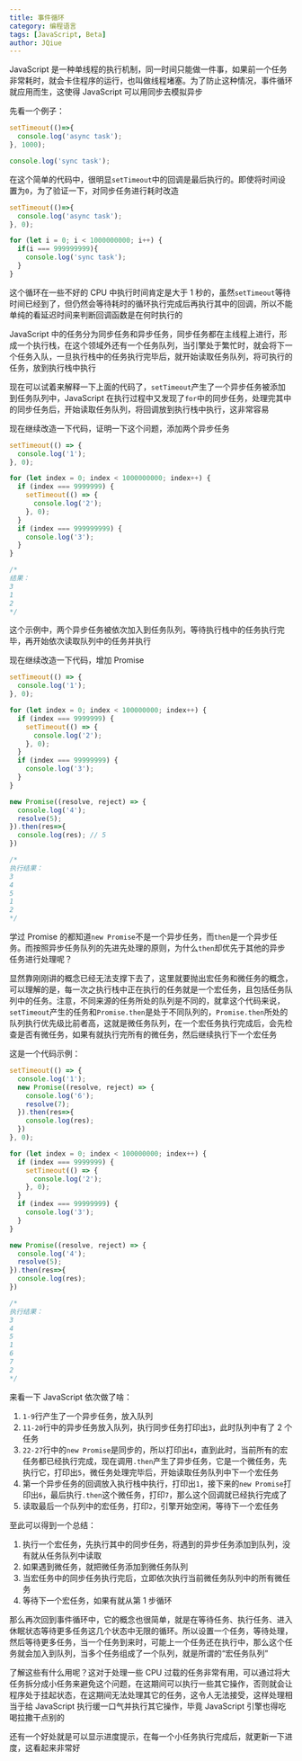 ```yaml
---
title: 事件循环
category: 编程语言
tags: [JavaScript, Beta]
author: JQiue
---
```


JavaScript 是一种单线程的执行机制，同一时间只能做一件事，如果前一个任务非常耗时，就会卡住程序的运行，也叫做线程堵塞。为了防止这种情况，事件循环就应用而生，这使得 JavaScript 可以用同步去模拟异步

先看一个例子：

```js
setTimeout(()=>{
  console.log('async task');
}, 1000);

console.log('sync task');
```

在这个简单的代码中，很明显`setTimeout`中的回调是最后执行的。即使将时间设置为`0`，为了验证一下，对同步任务进行耗时改造

```js
setTimeout(()=>{
  console.log('async task');
}, 0);

for (let i = 0; i < 1000000000; i++) {
  if(i === 999999999){
    console.log('sync task');
  }
}
```

这个循环在一些不好的 CPU 中执行时间肯定是大于 1 秒的，虽然`setTimeout`等待时间已经到了，但仍然会等待耗时的循环执行完成后再执行其中的回调，所以不能单纯的看延迟时间来判断回调函数是在何时执行的

JavaScript 中的任务分为同步任务和异步任务，同步任务都在主线程上进行，形成一个执行栈，在这个领域外还有一个任务队列，当引擎处于繁忙时，就会将下一个任务入队，一旦执行栈中的任务执行完毕后，就开始读取任务队列，将可执行的任务，放到执行栈中执行

现在可以试着来解释一下上面的代码了，`setTimeout`产生了一个异步任务被添加到任务队列中，JavaScript 在执行过程中又发现了`for`中的同步任务，处理完其中的同步任务后，开始读取任务队列，将回调放到执行栈中执行，这非常容易

现在继续改造一下代码，证明一下这个问题，添加两个异步任务

```js
setTimeout(() => {
  console.log('1');
}, 0);

for (let index = 0; index < 1000000000; index++) {
  if (index === 9999999) {
    setTimeout(() => {
      console.log('2');
    }, 0);
  }
  if (index === 999999999) {
    console.log('3');
  }
}

/*
结果：
3
1
2
*/
```

这个示例中，两个异步任务被依次加入到任务队列，等待执行栈中的任务执行完毕，再开始依次读取队列中的任务并执行

现在继续改造一下代码，增加 Promise

```js
setTimeout(() => {
  console.log('1');
}, 0);

for (let index = 0; index < 100000000; index++) {
  if (index === 9999999) {
    setTimeout(() => {
      console.log('2');
    }, 0);
  }
  if (index === 99999999) {
    console.log('3');
  }
}

new Promise((resolve, reject) => {
  console.log('4');
  resolve(5);
}).then(res=>{
  console.log(res); // 5
})

/* 
执行结果：
3
4
5
1
2
*/
```

学过 Promise 的都知道`new Promise`不是一个异步任务，而`then`是一个异步任务。而按照异步任务队列的先进先处理的原则，为什么`then`却优先于其他的异步任务进行处理呢？

显然靠刚刚讲的概念已经无法支撑下去了，这里就要抛出宏任务和微任务的概念，可以理解的是，每一次之执行栈中正在执行的任务就是一个宏任务，且包括任务队列中的任务。注意，不同来源的任务所处的队列是不同的，就拿这个代码来说，`setTimeout`产生的任务和`Promise.then`是处于不同队列的，`Promise.then`所处的队列执行优先级比前者高，这就是微任务队列，在一个宏任务执行完成后，会先检查是否有微任务，如果有就执行完所有的微任务，然后继续执行下一个宏任务

这是一个代码示例：

```js
setTimeout(() => {
  console.log('1');
  new Promise((resolve, reject) => {
    console.log('6');
    resolve(7);
  }).then(res=>{
    console.log(res);
  })
}, 0);

for (let index = 0; index < 100000000; index++) {
  if (index === 9999999) {
    setTimeout(() => {
      console.log('2');
    }, 0);
  }
  if (index === 99999999) {
    console.log('3');
  }
}

new Promise((resolve, reject) => {
  console.log('4');
  resolve(5);
}).then(res=>{
  console.log(res);
})

/*
执行结果：
3
4
5
1
6
7
2
*/
```

来看一下 JavaScript 依次做了啥：

1. `1-9`行产生了一个异步任务，放入队列
2. `11-20`行中的异步任务放入队列，执行同步任务打印出`3`，此时队列中有了 2 个任务
3. `22-27`行中的`new Promise`是同步的，所以打印出`4`，直到此时，当前所有的宏任务都已经执行完成，现在调用`.then`产生了异步任务，它是一个微任务，先执行它，打印出`5`，微任务处理完毕后，开始读取任务队列中下一个宏任务
4. 第一个异步任务的回调放入执行栈中执行，打印出`1`，接下来的`new Promise`打印出`6`，最后执行`.then`这个微任务，打印`7`，那么这个回调就已经执行完成了
5. 读取最后一个队列中的宏任务，打印`2`，引擎开始空闲，等待下一个宏任务

至此可以得到一个总结：

1. 执行一个宏任务，先执行其中的同步任务，将遇到的异步任务添加到队列，没有就从任务队列中读取
2. 如果遇到微任务，就把微任务添加到微任务队列
3. 当宏任务中的同步任务执行完后，立即依次执行当前微任务队列中的所有微任务
4. 等待下一个宏任务，如果有就从第 1 步循环

那么再次回到事件循环中，它的概念也很简单，就是在等待任务、执行任务、进入休眠状态等待更多任务这几个状态中无限的循环。所以设置一个任务，等待处理，然后等待更多任务，当一个任务到来时，可能上一个任务还在执行中，那么这个任务就会加入到队列，当多个任务组成了一个队列，就是所谓的“宏任务队列”

了解这些有什么用呢？这对于处理一些 CPU 过载的任务非常有用，可以通过将大任务拆分成小任务来避免这个问题，在这期间可以执行一些其它操作，否则就会让程序处于挂起状态，在这期间无法处理其它的任务，这令人无法接受，这样处理相当于给 JavaScript 执行缓一口气并执行其它操作，毕竟 JavaScript 引擎也得吃喝拉撒干点别的

还有一个好处就是可以显示进度提示，在每一个小任务执行完成后，就更新一下进度，这看起来非常好
